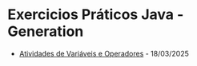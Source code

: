 # Exercicios Práticos Java - Generation

- [Atividades de Variáveis e Operadores](https://github.com/heypamela/operadores-logicos-java/tree/main/src/exercicios_operadores_variaveis) - 18/03/2025
 
